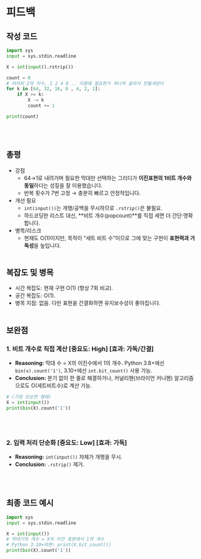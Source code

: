 # 피드백
## 작성 코드
~~~python
import sys
input = sys.stdin.readline

X = int(input().rstrip())

count = 0
# 어차피 2의 지수, 1 2 4 8 .. 이중에 필요한거 하나씩 골라서 만들게된다
for k in [64, 32, 16, 8 , 4, 2, 1]:
    if X >= k:
        X -= k
        count += 1

print(count)
~~~
<br><br>

## 총평
- 강점
  - 64→1로 내려가며 필요한 막대만 선택하는 그리디가 **이진표현의 1비트 개수와 동일**하다는 성질을 잘 이용했습니다.
  - 반복 횟수가 7번 고정 → 충분히 빠르고 안정적입니다.
- 개선 필요
  - `int(input())`는 개행/공백을 무시하므로 `.rstrip()`은 불필요.
  - 하드코딩한 리스트 대신, **비트 개수(popcount)**를 직접 세면 더 간단·명확합니다.
- 병목/리스크
  - 현재도 O(1)이지만, 목적이 “세트 비트 수”이므로 그에 맞는 구현이 **표현력과 가독성**을 높입니다.
<br><br>

## 복잡도 및 병목
- 시간 복잡도: 현재 구현 O(1) (항상 7회 비교).  
- 공간 복잡도: O(1).  
- 병목 지점: 없음. 다만 표현을 간결화하면 유지보수성이 좋아집니다.
<br><br>

## 보완점
### 1. 비트 개수로 직접 계산   [중요도: High] [효과: 가독/간결]
- **Reasoning:** 막대 수 = X의 이진수에서 1의 개수. Python 3.8+에선 `bin(x).count('1')`, 3.10+에선 `int.bit_count()` 사용 가능.
- **Conclusion:** 분기 없이 한 줄로 해결하거나, 커널리핸(브라이언 커니핸) 알고리즘으로도 O(세트비트수)로 계산 가능.

~~~python
# (가장 단순한 형태)
X = int(input())
print(bin(X).count('1'))
~~~

<br><br>

### 2. 입력 처리 단순화   [중요도: Low] [효과: 가독]
- **Reasoning:** `int(input())` 자체가 개행을 무시.
- **Conclusion:** `.rstrip()` 제거.

<br><br>

## 최종 코드 예시
~~~python
import sys
input = sys.stdin.readline

X = int(input())
# 막대기의 개수 = X의 이진 표현에서 1의 개수
# Python 3.10+라면: print(X.bit_count())
print(bin(X).count('1'))
~~~
